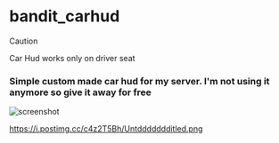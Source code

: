 # bandit_carhud
> [!CAUTION]
> Car Hud works only on driver seat

### Simple custom made car hud for my server. I'm not using it anymore so give it away for free

![screenshot](https://i.postimg.cc/c4z2T5Bh/Untddddddditled.png)

https://i.postimg.cc/c4z2T5Bh/Untddddddditled.png

